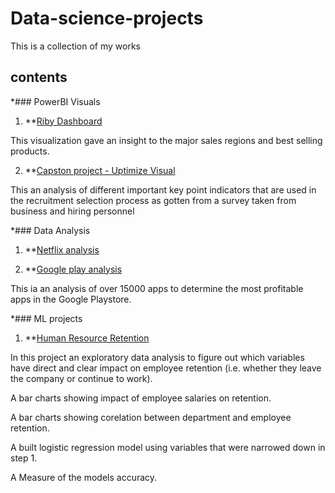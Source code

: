 # Data-science-projects
This is a collection of my works

## contents

*### PowerBI Visuals
1. **[Riby Dashboard](https://github.com/Nifesimi23/Data-science-projects/blob/main/Riby%20Dashboard.pdf)

 This visualization gave an insight to the major sales regions and best selling products.

2. **[Capston project - Uptimize Visual](https://github.com/Nifesimi23/Data-science-projects/blob/main/Capstone%20project%20Visuals.pdf)

This an analysis of different important key point indicators that are used in the recruitment selection process as gotten from a survey taken from business and hiring personnel



*### Data Analysis

1. **[Netflix analysis](https://github.com/Nifesimi23/Data-science-projects/blob/main/Netflix%20visualization.ipynb)

2. **[Google play analysis](https://github.com/Nifesimi23/Data-science-projects/blob/main/Google_Play_Store_Analysis%20.ipynb)

This ia an analysis of over 15000 apps to determine the most profitable apps in the Google Playstore.


*### ML projects
1. **[Human Resource Retention](https://github.com/Nifesimi23/Data-science-projects/blob/main/Human%20Resource%20Retention.ipynb)

In this project an exploratory data analysis to figure out which variables have direct and clear impact on employee retention (i.e. whether they leave the company or continue to work).

A bar charts showing impact of employee salaries on retention.

A bar charts showing corelation between department and employee retention.

A built logistic regression model using variables that were narrowed down in step 1.

A Measure of the models accuracy.
